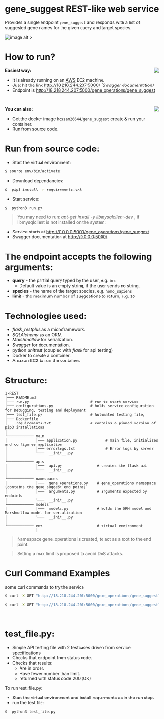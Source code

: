 # gene_suggest REST-like web service


Provides a single endpoint `gene_suggest` and responds with a list of suggested gene names for the given query and target species.

![image alt >](https://d2.alternativeto.net/dist/icons/flask_27004.png?width=128&height=128&mode=crop&upscale=false)

# How to run?

**Easiest way:**
<img align="right" src="https://amazonwebservices.gallerycdn.vsassets.io/extensions/amazonwebservices/aws-vsts-tools/1.1.8/1541109517627/images/logo.png">

  - It is already running on an [AWS](https://aws.amazon.com/) EC2 machine.
  - Just hit the link http://18.218.244.207:5000/ *(Swagger documentation)*
  - Endpoint is http://18.218.244.207:5000/gene_operations/gene_suggest

&nbsp;

**You can also:**
  <img align="right" src="https://d.martinsefcik.sk/uploads/-/system/group/avatar/7/docker-logo.png">
  
  - Get the docker image `hossam26644/gene_suggest`  create & run your container.
  - Run from source code.
 
# Run from source code:
  - Start the virtual environment:
  ```sh
 $ source env/bin/activate
 ```
  - Download dependancies:
  ```sh
 $  pip3 install -r requirements.txt
 ```
   - Start service:
  ```sh
 $  python3 run.py
 ```
 > You may need to run: *apt-get install -y libmysqlclient-dev* , if libmysqlclient is not installed on the system:
 
   - Service starts at http://0.0.0.0:5000/gene_operations/gene_suggest
   - Swagger documentation at http://0.0.0.0:5000/
 # The endpoint accepts the following arguments:
  * **query** - the partial query typed by the user, e.g. `brc` 
    * Default value is an empty string, if the user sends no string.
  * **species** - the name of the target species, e.g. `homo_sapiens`
  * **limit** - the maximum number of suggestions to return, e.g. `10`

 # Technologies used:
 * *flask_restplus* as a microframework.
 * *SQLAlchemy* as an ORM.
 * *Marshmallow* for serialization.
 * *Swagger* for documentation.
 * python *unittest* (coupled with *flask* for api testing)
 * Docker to create a container.
 * Amazon EC2 to run the container.
 
 # Structure:

```
1-REST
│─── README.md
│─── run.py                            # run to start service    
│─── configurations.py                 # holds service configuration for Debugging, testing and deployment
│─── test_file.py                      # Automated testing file,
│─── Dockerfile                       
│─── requirements.txt                  # contains a pinned version of pip3 installations
│
└──────────── main
│             │─── application.py             # main file, initializes and configures application
│             │─── errorlogs.txt              # Error logs by server
│             └───  __init__.py
│
└──────────── apis
│             │───  api.py                # creates the flask api
│             └───  __init__.py
│            
└──────────── namespaces
│             │───  gene_operations.py    # gene_operations namespace (contains the gene_suggest end point)
│             │───  arguments.py          # arguments expected by endoints
│             └───  __init__.py
└──────────── models
│             │───  models.py             # holds the ORM model and Marshmallow model for serialization
│             └───  __init__.py
│
└──────────── env                         # virtual environment
              │
```

> Namespace gene_operations is created, to act as a root to the end point.

> Setting a max limit is proposed to avoid DoS attacks.


# Curl Command Examples 
some curl commands to try the service
  ```sh
 $ curl -X GET "http://18.218.244.207:5000/gene_operations/gene_suggest?query=brc&species=homo_sapiens&limit=10" -H  "accept: application/json"
 ```
  ```sh
 $ curl -X GET "http://18.218.244.207:5000/gene_operations/gene_suggest?query=hnf&species=ailuropoda_melanoleuca&limit=5" -H  "accept: application/json"
 ```
&nbsp;

# test_file.py:
  - Simple API testing file with 2 testcases driven from service specifications.
  - Checks that endpoint from status code.
  - Checks that results:
    - Are in order.
    - Have fewer number than limit.
    - returned with status code 200 (OK)

To run test_file.py:
  - Start the virtual environment and install requirments as in the run step.
  - run the test file:
  
  ```sh
 $  python3 test_file.py
 ```



